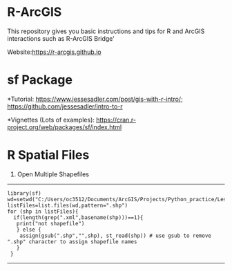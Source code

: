 # R-ArcGIS

This repository gives you basic instructions and tips for R and ArcGIS interactions such as R-ArcGIS Bridge'

Website:https://r-arcgis.github.io

# sf Package
*Tutorial: https://www.jessesadler.com/post/gis-with-r-intro/; https://github.com/jessesadler/intro-to-r

*Vignettes (Lots of examples): https://cran.r-project.org/web/packages/sf/index.html

# R Spatial Files
1. Open Multiple Shapefiles
------------------
    library(sf)
    wd=setwd("C:/Users/oc3512/Documents/ArcGIS/Projects/Python_practice/Lesson1")
    listFiles=list.files(wd,pattern=".shp")
    for (shp in listFiles){
      if(length(grep(".xml",basename(shp)))==1){
       print("not shapefile")
       } else {
        assign(gsub(".shp","",shp), st_read(shp)) # use gsub to remove ".shp" character to assign shapefile names
       }
     }
------------------
